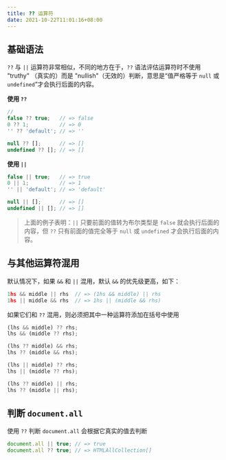 ```yaml
---
title: ?? 运算符
date: 2021-10-22T11:01:16+08:00
---
```


## 基础语法

`??` 与 `||` 运算符非常相似，不同的地方在于，`??` 语法评估运算符时不使用 "truthy" （真实的）而是 "nullish"（无效的）判断，意思是“值严格等于 `null` 或 `undefined`”才会执行后面的内容。

**使用 `??`**

```js
// 
false ?? true;   // => false
0 ?? 1;          // => 0
'' ?? 'default'; // => ''

null ?? [];      // => []
undefined ?? []; // => []
```

**使用 `||`**

```js
false || true;   // => true
0 || 1;          // => 1
'' || 'default'; // => 'default'

null || [];      // => []
undefined || []; // => []
```

> 上面的例子表明：`||` 只要前面的值转为布尔类型是 `false` 就会执行后面的内容，但 `??` 只有前面的值完全等于 `null` 或 `undefined` 才会执行后面的内容。

## 与其他运算符混用

默认情况下，如果 `&&` 和 `||` 混用，默认 `&&` 的优先级更高，如下：

```js
1hs && middle || rhs  // => (1hs && middle) || rhs
1hs || middle && rhs  // => 1hs || (middle && rhs)
```

如果它们和 `??` 混用，则必须把其中一种运算符添加在括号中使用

```js
(lhs && middle) ?? rhs;
lhs && (middle ?? rhs);

(lhs ?? middle) && rhs;
lhs ?? (middle && rhs);

(lhs || middle) ?? rhs;
lhs || (middle ?? rhs);

(lhs ?? middle) || rhs;
lhs ?? (middle || rhs);
```

## 判断 `document.all`

使用 `??` 判断 `document.all` 会根据它真实的值去判断

```js
document.all || true; // => true
document.all ?? true; // => HTMLAllCollection[]
```

